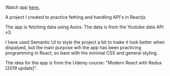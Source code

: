 Watch app [here.](https://hansen1992.github.io/youtubeplayer/)

A project I created to practice fething and handling API's in Reactjs.

The app is fetching data using Axios. The data is from the Youtube data API v3. 

I have used Semantic UI to style the project a bit to make it look better when dispalyed, but the main purpose wih the app has been practicing programming in React, so bare with the minimal CSS and general styling.

The idea for the app is from the Udemy course: "Modern React with Redux [2019 update]". 
